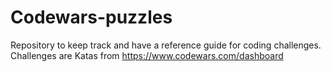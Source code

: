 # Codewars-puzzles
Repository to keep track and have a reference guide for coding challenges.
Challenges are Katas from https://www.codewars.com/dashboard
